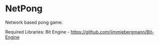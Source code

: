 # NetPong
Network based pong game.

Required Libraries:
Bit Engine - https://github.com/jimmiebergmann/Bit-Engine